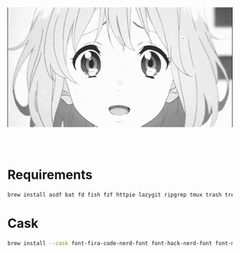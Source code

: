 <div align="center">
<img hight="300" width="700" alt="GIF" align="center" src="https://github.com/GowtherHeart/dotfiles/blob/main/_assets/1.gif">
</div>

</br>
</br>
</br>

# Requirements
```bash
brew install asdf bat fd fish fzf httpie lazygit ripgrep tmux trash tree zoxide neovim lsd lua lua-language-server luajit luarocks
```

# Cask
```bash
brew install --cask font-fira-code-nerd-font font-hack-nerd-font font-maple-mono ghostty iina karabiner-elements neovide tunnelblick
```

